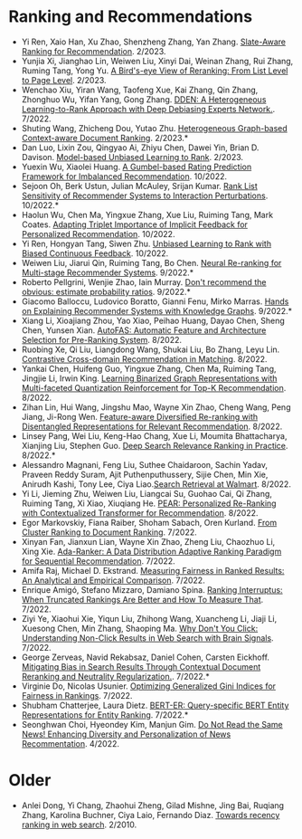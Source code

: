 # Ranking and Recommendations
- Yi Ren, Xaio Han, Xu Zhao, Shenzheng Zhang, Yan Zhang. [Slate-Aware Ranking for Recommendation](https://dl.acm.org/doi/10.1145/3539597.3570380). 2/2023.
- Yunjia Xi, Jianghao Lin, Weiwen Liu, Xinyi Dai, Weinan Zhang, Rui Zhang, Ruming Tang, Yong Yu. [A Bird's-eye View of Reranking: From List Level to Page Level](https://dl.acm.org/doi/10.1145/3539597.3570399). 2/2023.
- Wenchao Xiu, Yiran Wang, Taofeng Xue, Kai Zhang, Qin Zhang, Zhonghuo Wu, Yifan Yang, Gong Zhang. [DDEN: A Heterogeneous Learning-to-Rank Approach with Deep Debiasing Experts Network.](https://dl.acm.org/doi/10.1145/3477495.3536320). 7/2022.
- Shuting Wang, Zhicheng Dou, Yutao Zhu. [Heterogeneous Graph-based Context-aware Document Ranking](https://dl.acm.org/doi/10.1145/3539597.3570390). 2/2023.*
- Dan Luo, Lixin Zou, Qingyao Ai, Zhiyu Chen, Dawei Yin, Brian D. Davison. [Model-based Unbiased Learning to Rank](https://dl.acm.org/doi/10.1145/3539597.3570395). 2/2023.
- Yuexin Wu, Xiaolei Huang. [A Gumbel-based Rating Prediction Framework for Imbalanced Recommendation](https://dl.acm.org/doi/10.1145/3511808.3557341). 10/2022.
- Sejoon Oh, Berk Ustun, Julian McAuley, Srijan Kumar. [Rank List Sensitivity of Recommender Systems to Interaction Perturbations](https://dl.acm.org/doi/10.1145/3511808.3557425). 10/2022.*
- Haolun Wu, Chen Ma, Yingxue Zhang, Xue Liu, Ruiming Tang, Mark Coates. [Adapting Triplet Importance of Implicit Feedback for Personalized Recommendation](https://dl.acm.org/doi/10.1145/3511808.3557229). 10/2022.
- Yi Ren, Hongyan Tang, Siwen Zhu. [Unbiased Learning to Rank with Biased Continuous Feedback](https://dl.acm.org/doi/10.1145/3511808.3557483). 10/2022.
- Weiwen Liu, Jiarui Qin, Ruiming Tang, Bo Chen. [Neural Re-ranking for Multi-stage Recommender Systems](https://dl.acm.org/doi/10.1145/3523227.3547369). 9/2022.*
- Roberto Pellgrini, Wenjie Zhao, Iain Murray. [Don't recommend the obvious: estimate probability ratios](https://dl.acm.org/doi/10.1145/3523227.3546753). 9/2022.*
- Giacomo Balloccu, Ludovico Boratto, Gianni Fenu, Mirko Marras. [Hands on Explaining Recommender Systems with Knowledge Graphs](https://dl.acm.org/doi/10.1145/3523227.3547374). 9/2022.*
- Xiang Li, Xioajiang Zhou, Yao Xiao, Peihao Huang, Dayao Chen, Sheng Chen, Yunsen Xian. [AutoFAS: Automatic Feature and Architecture Selection for Pre-Ranking System](https://dl.acm.org/doi/10.1145/3534678.3539083). 8/2022.
- Ruobing Xe, Qi Liu, Liangdong Wang, Shukai Liu, Bo Zhang, Leyu Lin. [Contrastive Cross-domain Recommendation in Matching](https://dl.acm.org/doi/10.1145/3534678.3539125). 8/2022.
- Yankai Chen, Huifeng Guo, Yingxue Zhang, Chen Ma, Ruiming Tang, Jingjie Li, Irwin King. [Learning Binarized Graph Representations with Multi-faceted Quantization Reinforcement for Top-K Recommendation](https://dl.acm.org/doi/10.1145/3534678.3539452). 8/2022.
- Zihan Lin, Hui Wang, Jingshu Mao, Wayne Xin Zhao, Cheng Wang, Peng Jiang, Ji-Rong Wen. [Feature-aware Diversified Re-ranking with Disentangled Representations for Relevant Recommendation](https://dl.acm.org/doi/10.1145/3534678.3539130). 8/2022.
- Linsey Pang, Wei Liu, Keng-Hao Chang, Xue Li, Moumita Bhattacharya, Xianjing Liu, Stephen Guo. [Deep Search Relevance Ranking in Practice](https://dl.acm.org/doi/10.1145/3534678.3542632). 8/2022.*
- Alessandro Magnani, Feng Liu, Suthee Chaidaroon, Sachin Yadav, Praveen Reddy Suram, Ajit Puthenputhussery, Sijie Chen, Min Xie, Anirudh Kashi, Tony Lee, Ciya Liao.[Search Retrieval at Walmart](https://dl.acm.org/doi/10.1145/3534678.3539164). 8/2022.
- Yi Li, Jieming Zhu, Weiwen Liu, Liangcai Su, Guohao Cai, Qi Zhang, Ruiming Tang, Xi Xiao, Xiuqiang He. [PEAR: Personalized Re-Ranking with Contextualized Transformer for Recommendation](https://dl.acm.org/doi/10.1145/3487553.3524208). 8/2022.
- Egor Markovskiy, Fiana Raiber, Shoham Sabach, Oren Kurland. [From Cluster Ranking to Document Ranking](https://dl.acm.org/doi/10.1145/3477495.3531819). 7/2022.
- Xinyan Fan, Jianxun Lian, Wayne Xin Zhao, Zheng Liu, Chaozhuo Li, Xing Xie. [Ada-Ranker: A Data Distribution Adaptive Ranking Paradigm for Sequential Recommendation](https://dl.acm.org/doi/10.1145/3477495.3531931). 7/2022.
- Amifa Raj, Michael D. Ekstrand. [Measuring Fairness in Ranked Results: An Analytical and Empirical Comparison](https://dl.acm.org/doi/10.1145/3477495.3532018). 7/2022.
- Enrique Amigó, Stefano Mizzaro, Damiano Spina. [Ranking Interruptus: When Truncated Rankings Are Better and How To Measure That](https://dl.acm.org/doi/10.1145/3477495.3532051). 7/2022.
- Ziyi Ye, Xiaohui Xie, Yiqun Liu, Zhihong Wang, Xuancheng Li, Jiaji Li, Xuesong Chen, Min Zhang, Shaoping Ma. [Why Don't You Click: Understanding Non-Click Results in Web Search with Brain Signals](https://dl.acm.org/doi/10.1145/3477495.3532082). 7/2022.
- George Zerveas, Navid Rekabsaz, Daniel Cohen, Carsten Eickhoff. [Mitigating Bias in Search Results Through Contextual Document Reranking and Neutrality Regularization.](https://dl.acm.org/doi/10.1145/3477495.3531891). 7/2022.*
- Virginie Do, Nicolas Usunier. [Optimizing Generalized Gini Indices for Fairness in Rankings](https://dl.acm.org/doi/10.1145/3477495.3532035). 7/2022.
- Shubham Chatterjee, Laura Dietz. [BERT-ER: Query-specific BERT Entity Representations for Entity Ranking](https://dl.acm.org/doi/10.1145/3477495.3531944). 7/2022.*
- Seonghwan Choi, Hyeondey Kim, Manjun Gim. [Do Not Read the Same News! Enhancing Diversity and Personalization of News Recommentation](https://dl.acm.org/doi/10.1145/3487553.3524936). 4/2022.


# Older
- Anlei Dong, Yi Chang, Zhaohui Zheng, Gilad Mishne, Jing Bai, Ruqiang Zhang, Karolina Buchner, Ciya Laio, Fernando Diaz. [Towards recency ranking in web search](https://dl.acm.org/doi/10.1145/1718487.1718490). 2/2010.